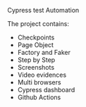 Cypress test Automation 

The project contains:

* Checkpoints
* Page Object
* Factory and Faker
* Step by Step
* Screenshots
* Video evidences
* Multi browsers
* Cypress dashboard
* Github Actions 
